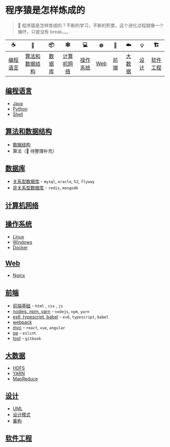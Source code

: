 # 程序猿是怎样炼成的

> :gorilla: 程序猿是怎样炼成的？不断的学习，不断的积累，这个进化过程就像一个循环，只是没有 break。。。

|       :coffee:        |            :game_die:             |     :package:     |       :spider_web:        |      :computer:       | :globe_with_meridians: |     :art:     |      :cloud:      |    :bulb:     | :building_construction: |
| :-------------------: | :-------------------------------: | :---------------: | :-----------------------: | :-------------------: | :--------------------: | :-----------: | :---------------: | :-----------: | :---------------------: |
| [编程语言](#编程语言) | [算法和数据结构](#算法和数据结构) | [数据库](#数据库) | [计算机网络](#计算机网络) | [操作系统](#操作系统) |      [Web](#web)       | [前端](#前端) | [大数据](#大数据) | [设计](#设计) |  [软件工程](#软件工程)  |

## [编程语言](programming)

- [Java](programming/java)
- [Python](programming/python.md)
- [Shell](programming/shell)

## [算法和数据结构](algorithm)

- [数据结构](algorithm/data-structure)
- 算法（:construction: 待整理补充）

## [数据库](database)

- [关系型数据库](database/sql) - `mysql`, `oracle`, `h2`, `flyway`
- [非关系型数据库](database/nosql) - `redis`, `mongodb`

## [计算机网络](network)

## [操作系统](os)

- [Linux](os/linux)
- [Windows](os/windows)
- [Docker](os/docker)

## [Web](web)

- [Nginx](web/nginx)

## [前端](frontend)

- [前端基础](frontend/base) - `html` , `css` , `js`
- [nodejs, npm, yarn](frontend/nodejs) - `nodejs`, `npm`, `yarn`
- [es6, typescript, babel](frontend/es6) - `es6`, `typescript`, `babel`
- [webpack](frontend/webpack)
- [mvc](frontend/mvc) - `react`, `vue`, `angular`
- [qa](frontend/qa) - `eslint`
- [tool](frontend/tool) - `gitbook`

## [大数据](big-data)

- [HDFS](big-data/HDFS.md)
- [YARN](big-data/YARN.md)
- [MapReduce](big-data/MapReduce.md)

## [设计](design)

- [UML](design/uml)
- [设计模式](design/design-patterns)
- [重构](design/refactor)

## [软件工程](software)
